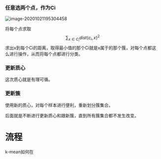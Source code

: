

### 任意选两个点，作为Ci

![image-20201021195304458](../img/image-20201021195304458.png)

将每个点求取 
$$
\sum_{x\in{C_{i}}} dist(c_{i},x)^2
$$
求出x到每个Ci的距离，取得最小值的那个Ci就是x属于的那个簇，对每个点都这么进行操作，从而将每个点都进行分类。



### 更新质心

这次质心就是有理可循。

### 更新簇

使用新的质心，对每个样本进行便利，重新划分簇集合。

后面就是不断进行更新质心和跟新簇，直到所有簇集合都不发生改变。

# 流程



k-mean如何在



